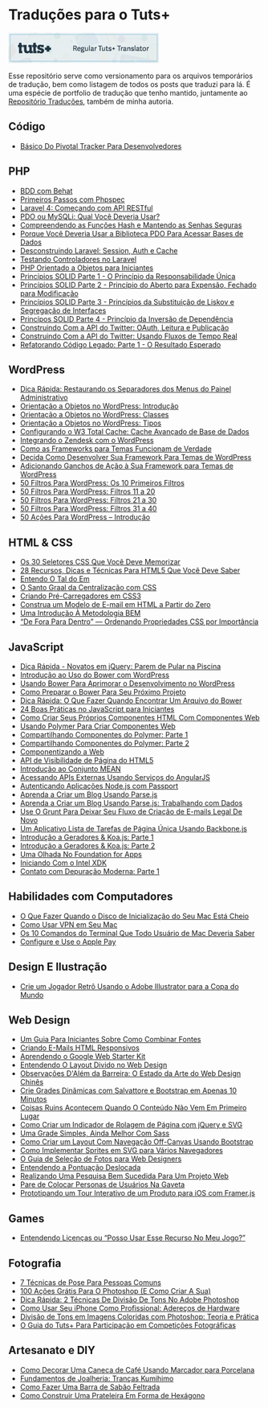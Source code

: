 Traduções para o Tuts+
======================

[![Tradutor oficial Tuts+ para Português](images/300x60-2.png "Tradutor oficial Tuts+ para Português")](http://tutsplus.com/authors/erick-patrick?view=grid)

Esse repositório serve como versionamento para os arquivos temporários de tradução, bem como listagem de todos os posts que traduzi para lá. É uma espécie de portfolio de tradução que tenho mantido, juntamente ao [Repositório Traduções](https://github.com/erickpatrick/traducoes), também de minha autoria.

Código
------
- [Básico Do Pivotal Tracker Para Desenvolvedores](http://code.tutsplus.com/pt/tutorials/pivotal-tracker-101-for-developers--cms-22588)

PHP
---
- [BDD com Behat](https://code.tutsplus.com/pt/tutorials/bdd-with-behat--net-36171)
- [Primeiros Passos com Phpspec](https://code.tutsplus.com/pt/tutorials/getting-started-with-phpspec--cms-20919)
- [Laravel 4: Começando com API RESTful](https://code.tutsplus.com/pt/tutorials/laravel-4-a-start-at-a-restful-api-updated--net-29785)
- [PDO ou MySQLi: Qual Você Deveria Usar?](https://code.tutsplus.com/pt/tutorials/pdo-vs-mysqli-which-should-you-use--net-24059)
- [Compreendendo as Funções Hash e Mantendo as Senhas Seguras](https://code.tutsplus.com/pt/tutorials/understanding-hash-functions-and-keeping-passwords-safe--net-17577)
- [Porque Você Deveria Usar a Biblioteca PDO Para Acessar Bases de Dados](https://code.tutsplus.com/pt/tutorials/why-you-should-be-using-phps-pdo-for-database-access--net-12059)
- [Desconstruindo Laravel: Session, Auth e Cache](https://code.tutsplus.com/pt/tutorials/laravel-unwrapped-session-auth-and-cache--cms-19952)
- [Testando Controladores no Laravel](https://code.tutsplus.com/pt/tutorials/testing-laravel-controllers--net-31456)
- [PHP Orientado a Objetos para Iniciantes](https://code.tutsplus.com/pt/tutorials/object-oriented-php-for-beginners--net-12762)
- [Princípios SOLID Parte 1 - O Princípio da Responsabilidade Única](http://code.tutsplus.com/pt/tutorials/solid-part-1-the-single-responsibility-principle--net-36074)
- [Princípios SOLID Parte 2 - Princípio do Aberto para Expensão, Fechado para Modificação](http://code.tutsplus.com/pt/tutorials/solid-part-2-the-openclosed-principle--net-36600)
- [Princípios SOLID Parte 3 - Princípios da Substituição de Liskov e Segregação de Interfaces](http://code.tutsplus.com/pt/tutorials/solid-part-3-liskov-substitution-interface-segregation-principles--net-36710)
- [Princípos SOLID Parte 4 - Princípio da Inversão de Dependência](https://code.tutsplus.com/pt/tutorials/solid-part-4-the-dependency-inversion-principle--net-36872)
- [Construindo Com a API do Twitter: OAuth, Leitura e Publicação](http://code.tutsplus.com/pt/tutorials/building-with-the-twitter-api-oauth-reading-and-posting--cms-22193)
- [Construindo Com a API do Twitter: Usando Fluxos de Tempo Real](http://code.tutsplus.com/pt/tutorials/building-with-the-twitter-api-using-real-time-streams--cms-22194)
- [Refatorando Código Legado: Parte 1 - O Resultado Esperado](http://code.tutsplus.com/pt/tutorials/refactoring-legacy-code-part-1-the-golden-master--cms-20331)

WordPress
---------
- [Dica Rápida: Restaurando os Separadores dos Menus do Painel Administrativo](https://code.tutsplus.com/pt/articles/quick-tip-restore-admin-menu-separators--wp-34850)
- [Orientação a Objetos no WordPress: Introdução](http://code.tutsplus.com/pt/tutorials/object-oriented-programming-in-wordpress-an-introduction--cms-19916)
- [Orientação a Objetos no WordPress: Classes](http://code.tutsplus.com/pt/tutorials/object-oriented-programming-in-wordpress-classes--cms-20021)
- [Orientação a Objetos no WordPress: Tipos](http://code.tutsplus.com/pt/tutorials/object-oriented-programming-in-wordpress-types--cms-20299)
- [Configurando o W3 Total Cache: Cache Avançado de Base de Dados](http://code.tutsplus.com/pt/tutorials/configuring-w3-total-cache-advance-database-cache--cms-21783)
- [Integrando o Zendesk com o WordPress](http://code.tutsplus.com/pt/tutorials/integrating-zendesk-with-wordpress--cms-21411)
- [Como as Frameworks para Temas Funcionam de Verdade](http://code.tutsplus.com/pt/tutorials/how-theme-frameworks-actually-work--cms-21349)
- [Decida Como Desenvolver Sua Framework Para Temas de WordPress](http://code.tutsplus.com/pt/tutorials/deciding-how-to-develop-your-wordpress-theme-framework--cms-21562)
- [Adicionando Ganchos de Ação à Sua Framework para Temas de WordPress](http://code.tutsplus.com/pt/tutorials/adding-action-hooks-to-your-wordpress-theme-framework--cms-21664)
- [50 Filtros Para WordPress: Os 10 Primeiros Filtros](http://code.tutsplus.com/pt/tutorials/50-filters-of-wordpress-the-first-10-filters--cms-21295)
- [50 Filtros Para WordPress: Filtros 11 a 20](http://code.tutsplus.com/pt/tutorials/50-filters-of-wordpress-filters-11-20--cms-21296)
- [50 Filtros Para WordPress: Filtros 21 a 30](http://code.tutsplus.com/pt/tutorials/50-filters-of-wordpress-filters-21-30--cms-21298)
- [50 Filtros Para WordPress: Filtros 31 a 40](http://code.tutsplus.com/pt/tutorials/50-filters-of-wordpress-filters-31-40--cms-21297)
- [50 Ações Para WordPress – Introdução](http://code.tutsplus.com/pt/tutorials/fifty-actions-of-wordpress-an-introduction--cms-21577)

HTML & CSS
----------
- [Os 30 Seletores CSS Que Você Deve Memorizar](https://code.tutsplus.com/pt/tutorials/the-30-css-selectors-you-must-memorize--net-16048)
- [28 Recursos, Dicas e Técnicas Para HTML5 Que Você Deve Saber](http://code.tutsplus.com/pt/tutorials/28-html5-features-tips-and-techniques-you-must-know--net-13520)
- [Entendo O Tal do Em](http://webdesign.tutsplus.com/pt/articles/taking-the-erm-out-of-ems--webdesign-12321)
- [O Santo Graal da Centralização com CSS](http://webdesign.tutsplus.com/pt/tutorials/the-holy-grail-of-css-centering--cms-22114)
- [Criando Pré-Carregadores em CSS3](http://webdesign.tutsplus.com/pt/tutorials/creating-a-collection-of-css3-animated-pre-loaders--cms-21978)
- [Construa um Modelo de E-mail em HTML a Partir do Zero](http://webdesign.tutsplus.com/pt/articles/build-an-html-email-template-from-scratch--webdesign-12770)
- [Uma Introdução À Metodologia BEM](http://webdesign.tutsplus.com/pt/articles/an-introduction-to-the-bem-methodology--cms-19403)
- [“De Fora Para Dentro” — Ordenando Propriedades CSS por Importância](http://webdesign.tutsplus.com/pt/articles/outside-in-ordering-css-properties-by-importance--cms-21685)

JavaScript
----------
- [Dica Rápida - Novatos em jQuery: Parem de Pular na Piscina](https://code.tutsplus.com/pt/tutorials/quick-tip-jquery-newbs-stop-jumping-in-the-pool--net-22142)
- [Introdução ao Uso do Bower com WordPress](http://code.tutsplus.com/pt/tutorials/an-introduction-to-using-bower-with-wordpress--cms-20501)
- [Usando Bower Para Aprimorar o Desenvolvimento no WordPress](http://code.tutsplus.com/pt/tutorials/using-bower-to-improve-wordpress-development--cms-20524)
- [Como Preparar o Bower Para Seu Próximo Projeto](http://code.tutsplus.com/pt/tutorials/how-to-setup-bower-in-your-next-project--cms-20526)
- [Dica Rápida: O Que Fazer Quando Encontrar Um Arquivo do Bower](http://webdesign.tutsplus.com/pt/tutorials/quick-tip-what-to-do-when-you-encounter-a-bower-file--cms-21162)
- [24 Boas Práticas no JavaScript para Iniciantes](http://code.tutsplus.com/pt/tutorials/24-javascript-best-practices-for-beginners--net-5399)
- [Como Criar Seus Próprios Componentes HTML Com Componentes Web](http://code.tutsplus.com/pt/articles/how-to-create-your-own-html-elements-with-web-components--cms-21524)
- [Usando Polymer Para Criar Componentes Web](http://code.tutsplus.com/pt/tutorials/using-polymer-to-create-web-components--cms-20475)
- [Compartilhando Componentes do Polymer: Parte 1](http://code.tutsplus.com/pt/tutorials/sharing-polymer-components-part-1--cms-21264)
- [Compartilhando Componentes do Polymer: Parte 2](http://code.tutsplus.com/pt/tutorials/sharing-polymer-components-part-2--cms-21497)
- [Componentizando a Web](http://code.tutsplus.com/pt/tutorials/componentizing-the-web--cms-20602)
- [API de Visibilidade de Página do HTML5](http://code.tutsplus.com/pt/articles/html5-page-visibility-api--cms-22021)
- [Introdução ao Conjunto MEAN](http://code.tutsplus.com/pt/tutorials/introduction-to-the-mean-stack--cms-19918)
- [Acessando APIs Externas Usando Serviços do AngularJS](http://code.tutsplus.com/pt/tutorials/accessing-external-apis-using-angularjss-services--cms-21884)
- [Autenticando Aplicações Node.js com Passport](http://code.tutsplus.com/pt/tutorials/authenticating-nodejs-applications-with-passport--cms-21619)
- [Aprenda a Criar um Blog Usando Parse.js](https://code.tutsplus.com/pt/tutorials/get-started-building-your-blog-with-parsejs--cms-21997)
- [Aprenda a Criar um Blog Usando Parse.js: Trabalhando com Dados](http://code.tutsplus.com/pt/tutorials/get-started-building-your-blog-with-parsejs-working-with-data--cms-22047)
- [Use O Grunt Para Deixar Seu Fluxo de Criação de E-mails Legal De Novo](https://webdesign.tutsplus.com/pt/tutorials/using-grunt-to-make-your-email-design-workflow-fun-again--cms-22223)
- [Um Aplicativo Lista de Tarefas de Página Única Usando Backbone.js](https://code.tutsplus.com/pt/tutorials/single-page-todo-application-with-backbonejs--cms-21417)
- [Introdução a Geradores & Koa.js: Parte 1](http://code.tutsplus.com/pt/tutorials/introduction-to-generators-koajs-part-1--cms-21615)
- [Introdução a Geradores & Koa.js: Parte 2](http://code.tutsplus.com/pt/tutorials/introduction-to-generators-koajs-part-2--cms-21756)
- [Uma Olhada No Foundation for Apps](http://webdesign.tutsplus.com/pt/articles/a-sneak-peek-at-the-next-foundation-for-apps--cms-22540)
- [Iniciando Com o Intel XDK](http://code.tutsplus.com/pt/articles/getting-started-with-intel-xdk--cms-22205)
- [Contato com Depuração Moderna: Parte 1](http://code.tutsplus.com/pt/tutorials/modern-debugging-experience-part-1--cms-22571)

Habilidades com Computadores
----------------------------
- [O Que Fazer Quando o Disco de Inicialização do Seu Mac Está Cheio](https://computers.tutsplus.com/pt/tutorials/what-to-do-when-your-macs-startup-disk-is-almost-full--mac-31780)
- [Como Usar VPN em Seu Mac](https://computers.tutsplus.com/pt/tutorials/how-to-use-vpn-on-your-mac--mac-46053)
- [Os 10 Comandos do Terminal Que Todo Usuário de Mac Deveria Saber](http://computers.tutsplus.com/pt/tutorials/10-terminal-commands-that-every-mac-user-should-know--mac-4825)
- [Configure e Use o Apple Pay](http://computers.tutsplus.com/pt/tutorials/setup-and-use-apple-pay--cms-22603)

Design E Ilustração
-------------------
- [Crie um Jogador Retrô Usando o Adobe Illustrator para a Copa do Mundo](https://design.tutsplus.com/pt/tutorials/create-a-retro-footballer-in-adobe-illustrator-for-the-world-cup--cms-20827)

Web  Design
-----------
- [Um Guia Para Iniciantes Sobre Como Combinar Fontes](https://webdesign.tutsplus.com/pt/articles/a-beginners-guide-to-pairing-fonts--webdesign-5706)
- [Criando E-Mails HTML Responsivos](http://webdesign.tutsplus.com/pt/articles/creating-a-simple-responsive-html-email--webdesign-12978)
- [Aprendendo o Google Web Starter Kit](http://webdesign.tutsplus.com/pt/tutorials/get-up-and-running-with-google-web-starter-kit--cms-21495)
- [Entendendo O Layout Divido no Web Design](http://webdesign.tutsplus.com/pt/articles/understanding-the-split-layout-in-web-design--webdesign-9551)
- [Observações D'Além da Barreira: O Estado da Arte do Web Design Chinês](https://webdesign.tutsplus.com/pt/articles/notes-from-behind-the-firewall-the-state-of-web-design-in-china--cms-22281)
- [Crie Grades Dinâmicas com Salvattore e Bootstrap em Apenas 10 Minutos](http://webdesign.tutsplus.com/pt/tutorials/build-a-dynamic-grid-with-salvattore-and-bootstrap-in-10-minutes--cms-20410)
- [Coisas Ruins Acontecem Quando O Conteúdo Não Vem Em Primeiro Lugar](http://webdesign.tutsplus.com/pt/articles/bad-things-happen-when-you-dont-put-content-first--cms-21197)
- [Como Criar um Indicador de Rolagem de Página com jQuery e SVG](http://webdesign.tutsplus.com/pt/tutorials/how-to-build-a-page-scroll-progress-indicator-with-jquery-and-svg--cms-20881)
- [Uma Grade Simples, Ainda Melhor Com Sass](http://webdesign.tutsplus.com/pt/tutorials/a-simple-responsive-grid-made-even-better-with-sass--cms-21540)
- [Como Criar um Layout Com Navegação Off-Canvas Usando Bootstrap](http://webdesign.tutsplus.com/pt/tutorials/how-to-build-an-off-canvas-navigation-layout-with-bootstrap--cms-21991)
- [Como Implementar Sprites em SVG para Vários Navegadores](http://webdesign.tutsplus.com/pt/tutorials/how-to-implement-cross-browser-svg-sprites--cms-22427)
- [O Guia de Seleção de Fotos para Web Designers](http://webdesign.tutsplus.com/pt/tutorials/the-web-designers-guide-to-photo-selection--cms-21592)
- [Entendendo a Pontuação Deslocada](http://webdesign.tutsplus.com/pt/articles/getting-the-hang-of-hanging-punctuation--cms-19890)
- [Realizando Uma Pesquisa Bem Sucedida Para Um Projeto Web](http://webdesign.tutsplus.com/pt/articles/carrying-out-successful-research-for-a-web-project--cms-20828)
- [Pare de Colocar Personas de Usuários Na Gaveta](http://webdesign.tutsplus.com/pt/articles/stop-putting-user-personas-in-your-desk-drawer--cms-22625)
- [Prototipando um Tour Interativo de um Produto para iOS com Framer.js](http://webdesign.tutsplus.com/pt/tutorials/prototyping-an-interactive-ios-product-tour-with-framerjs--cms-22268)

Games
-----
- [Entendendo Licenças ou “Posso Usar Esse Recurso No Meu Jogo?”](http://gamedevelopment.tutsplus.com/pt/articles/understanding-licenses-or-can-i-use-this-asset-in-my-game--cms-22510)

Fotografia
----------
- [7 Técnicas de Pose Para Pessoas Comuns](http://photography.tutsplus.com/pt/tutorials/7-posing-techniques-for-non-models--photo-15608)
- [100 Ações Grátis Para O Photoshop (E Como Criar A Sua)](http://photography.tutsplus.com/pt/articles/100-free-photoshop-actions-and-how-to-make-your-own--photo-3502)
- [Dica Rápida: 2 Técnicas De Divisão De Tons No Adobe Photoshop](http://photography.tutsplus.com/pt/tutorials/quick-tip-2-split-toning-techniques-in-adobe-photoshop--photo-4425)
- [Como Usar Seu iPhone Como Profissional: Adereços de Hardware](http://photography.tutsplus.com/pt/tutorials/how-to-use-your-iphone-like-a-pro-hardware-add-ons--cms-22659)
- [Divisão de Tons em Imagens Coloridas com Photoshop: Teoria e Prática](http://photography.tutsplus.com/pt/tutorials/split-toning-colour-pictures-in-photoshop-theory-and-practice--cms-22568)
- [O Guia do Tuts+ Para Participação em Competições Fotográficas](http://photography.tutsplus.com/pt/articles/the-tuts-guide-to-applying-to-photography-contests--cms-22635)

Artesanato e DIY
----------------
- [Como Decorar Uma Caneca de Café Usando Marcador para Porcelana](http://crafts.tutsplus.com/pt/tutorials/how-to-decorate-a-coffee-mug-using-a-porcelain-marker--craft-7454)
- [Fundamentos de Joalheria: Tranças Kumihimo](https://crafts.tutsplus.com/pt/tutorials/jewellery-fundamentals-how-to-kumihimo-braid--cms-21848)
- [Como Fazer Uma Barra de Sabão Feltrada](http://crafts.tutsplus.com/pt/tutorials/how-to-make-a-bar-of-felted-soap--cms-21090)
- [Como Construir Uma Prateleira Em Forma de Hexágono](http://crafts.tutsplus.com/pt/tutorials/how-to-make-a-hexagon-display-shelf--cms-20387)
